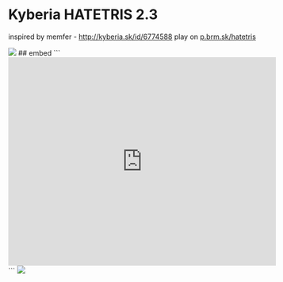 # Kyberia HATETRIS 2.3
inspired by memfer - http://kyberia.sk/id/6774588
play on [p.brm.sk/hatetris](http://p.brm.sk/hatetris)

<img src="https://raw.github.com/idpsycho/brmstuff/master/kyberia_hatetris/hatetris.gif">
## embed
```
<iframe src="http://p.brm.sk/hatetris" width="540" height="420" style="border: none;">
</iframe>
```

<img src="https://raw.github.com/idpsycho/brmstuff/master/kyberia_hatetris/kyberia_hatetris.png">
